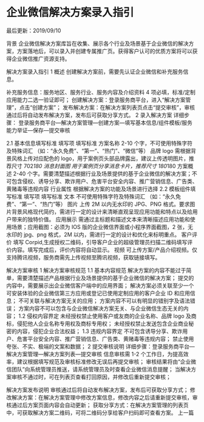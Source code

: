# 企业微信解决方案录入指引

最后更新：2019/09/10

背景
企业微信解决方案库旨在收集、展示各个行业及场景基于企业微信的解决方案，方案落地后，可以录入并创建专属推广页。获得客户认可的优质方案将可以获得企业微信推广资源支持。

解决方案录入指引
1 概述
创建解决方案前，需要先认证企业微信和补充服务信息。

补充服务信息：服务地区、服务行业、服务内容及介绍资料 4 项必填，标准/定制 应用能力二选一验证即可；
创建解决方案：登录服务商平台，进入“解决方案管理”，点击“创建方案”；
发布解决方案：在解决方案列表页点击“提交审核”，审核通过后将自动发布解决方案，发布后可获取分享方式。
2 录入解决方案
详细步骤：
登录服务商平台—解决方案管理—创建方案—填写基本信息/组件模板/服务能力举证—保存—提交审核

2.1 基本信息填写标准
填写项 填写标准
方案名称 2-10 个字，不可使用特殊字符及特殊词汇 （如：“永久免费”、“第一”、“热门”、“微信”等）
品牌 logo 需根据背景风格上传对应配色的 logo，用于案例页头部品牌露出，建议上传透明图片，推荐尺寸 702*180
消息封面图 用于案例页分享消息卡片，推荐尺寸 180*180
方案概述 2-40 个字。需要清楚描述根据行业及场景提供的基于企业微信的解决方案；不可包含侵权、诱导分享、欺诈用户、危害平台安全内容、推广营销信息、广告类、黄赌毒等违规内容
行业属性 根据解决方案的功能及场景进行选择
2.2 模板组件填写标准
填写项 填写标准
文本 不可使用特殊字符及特殊词汇 （如：“永久免费”、“第一”、“热门”等）
图片 上传 2M 以内无水印的 JPG、PNG 格式。要求图片背景风格现代简约，需进行一定的设计来清晰直观呈现应用功能和特点以及给用户带来的独特价值。
应用展示 需通过主标题和描述文本来清晰描述应用功能和使用场景；应用截图：必须为 IOS 版的企业微信界面或小程序界面截图，2 张，无水印的 jpg、png 格式，2M 以内，需进行一定的设计和优化来标明重点。
客户评价 填写 Corpid,生成授权二维码，引导客户企业的超级管理员扫描二维码填写评价内容。填写完成后，评价内容将自动显示。
视频 可上传方案/产品介绍视频。仅支持腾讯视频，服务商需先上传视频至腾讯视频，获取链接填写。

解决方案审核
1 解决方案审核规范
1.1 基本内容规范
解决方案的内容不能过于简单，需要清楚描述产品根据行业及场景提供的基于企业微信的解决方案；
提交的内容中，需要展示出企业微信客户端中的应用界面；
解决方案必须关联至少一个可安装体验的企业微信第三方应用或登记已使用定制应用的客户企业 ID 和应用信息；
不可关联与解决方案无关的应用；
方案内容不可以有明显的错别字及语法错误；
方案内容不可以包含与企业微信解决方案无关、与企业微信生态无关的内容；
1.2 侵权内容界定
未经授权禁止使用客户或友商的企业名称、品牌 logo 及商标，侵犯他人企业名称专用权及商标专用权；
未经授权禁止发送包含企业商业秘密的内容，侵犯企业合法权益；
1.3 违规内容界定
不可包含诱导分享、欺诈用户、危害平台安全内容、推广营销信息、广告类、黄赌毒等违规内容；
禁止使用夸张、不实、极端的文案和数据；
2 提交审核说明
详细步骤：登录服务商平台—解决方案管理—解决方案列表—提交审核
信息审核需 1-2 个工作日，为提高效率，建议根据填写规范及审核标准修改无误后再提交审核；
审核结果将由“企业微信团队”向系统管理员推送，请系统管理员及时查看企业微信消息提醒；
当解决方案审核不通过时，可在列表页查看打回原因，并修改后重新提交审核；

解决方案发布说明
审核通过后将自动发布解决方案，发布后可获取分享方式；
修改解决方案：在解决方案管理中修改方案信息，修改内容之后请重新提交审核，审核通过后方案页面内容会自动更新；
获取分享方式：在解决方案管理的列表页中，可获取解决方案二维码，可将二维码分享给客户扫码即可查看方案。
上一篇
